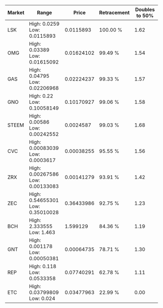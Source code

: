 | Market | Range | Price| Retracement | Doubles to 50% |
| --- | --- | --- | --- | --- |
| LSK | High: 0.0259<br />Low: 0.0115893 | 0.0115893 | 100.00 % | 1.62 |
| OMG | High: 0.03389<br />Low: 0.01615092 | 0.01624102 | 99.49 % | 1.54 |
| GAS | High: 0.04795<br />Low: 0.02206968 | 0.02224237 | 99.33 % | 1.57 |
| GNO | High: 0.22<br />Low: 0.10058149 | 0.10170927 | 99.06 % | 1.58 |
| STEEM | High: 0.00586<br />Low: 0.00242552 | 0.0024587 | 99.03 % | 1.68 |
| CVC | High: 0.00083039<br />Low: 0.0003617 | 0.00038255 | 95.55 % | 1.56 |
| ZRX | High: 0.00267586<br />Low: 0.00133083 | 0.00141279 | 93.91 % | 1.42 |
| ZEC | High: 0.54655301<br />Low: 0.35010028 | 0.36433986 | 92.75 % | 1.23 |
| BCH | High: 2.333555<br />Low: 1.463 | 1.599129 | 84.36 % | 1.19 |
| GNT | High: 0.001178<br />Low: 0.00050381 | 0.00064735 | 78.71 % | 1.30 |
| REP | High: 0.118<br />Low: 0.0533358 | 0.07740291 | 62.78 % | 1.11 |
| ETC | High: 0.03799809<br />Low: 0.024 | 0.03477963 | 22.99 % | 0.00 |
